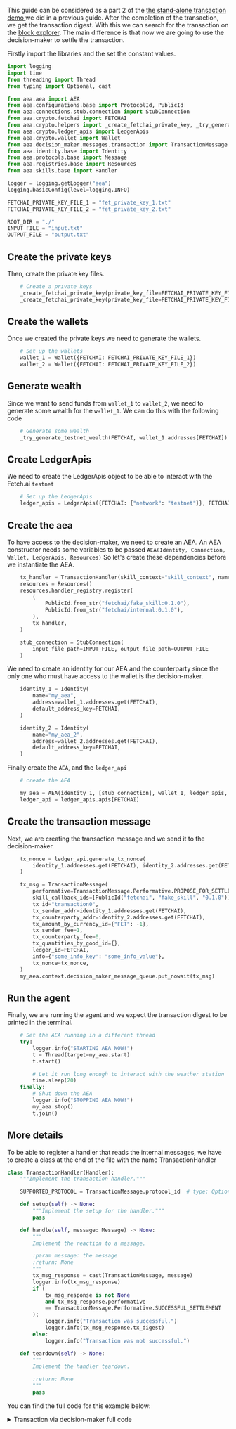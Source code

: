 This guide can be considered as a part 2 of the <a href="/standalone-transaction/">the stand-alone transaction demo </a> we did in a previous guide. After the completion of the transaction,
we get the transaction digest. With this we can search for the transaction on the <a href='https://explore-testnet.fetch.ai'>block explorer</a>. The main difference is that now we are going to use the decision-maker to settle the transaction.

Firstly import the libraries and the set the constant values.

``` python
import logging
import time
from threading import Thread
from typing import Optional, cast

from aea.aea import AEA
from aea.configurations.base import ProtocolId, PublicId
from aea.connections.stub.connection import StubConnection
from aea.crypto.fetchai import FETCHAI
from aea.crypto.helpers import _create_fetchai_private_key, _try_generate_testnet_wealth
from aea.crypto.ledger_apis import LedgerApis
from aea.crypto.wallet import Wallet
from aea.decision_maker.messages.transaction import TransactionMessage
from aea.identity.base import Identity
from aea.protocols.base import Message
from aea.registries.base import Resources
from aea.skills.base import Handler

logger = logging.getLogger("aea")
logging.basicConfig(level=logging.INFO)

FETCHAI_PRIVATE_KEY_FILE_1 = "fet_private_key_1.txt"
FETCHAI_PRIVATE_KEY_FILE_2 = "fet_private_key_2.txt"

ROOT_DIR = "./"
INPUT_FILE = "input.txt"
OUTPUT_FILE = "output.txt"
```


## Create the private keys

Then, create the private key files.
``` python
    # Create a private keys
    _create_fetchai_private_key(private_key_file=FETCHAI_PRIVATE_KEY_FILE_1)
    _create_fetchai_private_key(private_key_file=FETCHAI_PRIVATE_KEY_FILE_2)
```

## Create the wallets

Once we created the private keys we need to generate the wallets.

``` python
    # Set up the wallets
    wallet_1 = Wallet({FETCHAI: FETCHAI_PRIVATE_KEY_FILE_1})
    wallet_2 = Wallet({FETCHAI: FETCHAI_PRIVATE_KEY_FILE_2})
```

## Generate wealth

Since we want to send funds from `wallet_1` to `wallet_2`, we need to generate some wealth for the `wallet_1`. We can
do this with the following code
``` python
    # Generate some wealth
    _try_generate_testnet_wealth(FETCHAI, wallet_1.addresses[FETCHAI])
```


## Create LedgerApis

We need to create the LedgerApis object to be able to interact with the Fetch.ai `testnet`
``` python
    # Set up the LedgerApis
    ledger_apis = LedgerApis({FETCHAI: {"network": "testnet"}}, FETCHAI)
```

## Create the aea

To have access to the decision-maker, we need to create an AEA. An AEA constructor needs some variables to be passed `AEA(Identity, Connection, Wallet, LedgerApis, Resources)`
So let's create these dependencies before we instantiate the AEA.

``` python
    tx_handler = TransactionHandler(skill_context="skill_context", name="fake_skill")
    resources = Resources()
    resources.handler_registry.register(
        (
            PublicId.from_str("fetchai/fake_skill:0.1.0"),
            PublicId.from_str("fetchai/internal:0.1.0"),
        ),
        tx_handler,
    )

    stub_connection = StubConnection(
        input_file_path=INPUT_FILE, output_file_path=OUTPUT_FILE
    )
```

We need to create an identity for our AEA and the counterparty since the only one who must have access to the wallet is the decision-maker.

``` python
    identity_1 = Identity(
        name="my_aea",
        address=wallet_1.addresses.get(FETCHAI),
        default_address_key=FETCHAI,
    )

    identity_2 = Identity(
        name="my_aea_2",
        address=wallet_2.addresses.get(FETCHAI),
        default_address_key=FETCHAI,
    )
```

Finally create the `AEA`, and the `ledger_api`

``` python
    # create the AEA

    my_aea = AEA(identity_1, [stub_connection], wallet_1, ledger_apis, resources)
    ledger_api = ledger_apis.apis[FETCHAI]
```

## Create the transaction message

Next, we are creating the transaction message and we send it to the decision-maker.
``` python
    tx_nonce = ledger_api.generate_tx_nonce(
        identity_1.addresses.get(FETCHAI), identity_2.addresses.get(FETCHAI)
    )

    tx_msg = TransactionMessage(
        performative=TransactionMessage.Performative.PROPOSE_FOR_SETTLEMENT,
        skill_callback_ids=[PublicId("fetchai", "fake_skill", "0.1.0")],
        tx_id="transaction0",
        tx_sender_addr=identity_1.addresses.get(FETCHAI),
        tx_counterparty_addr=identity_2.addresses.get(FETCHAI),
        tx_amount_by_currency_id={"FET": -1},
        tx_sender_fee=1,
        tx_counterparty_fee=0,
        tx_quantities_by_good_id={},
        ledger_id=FETCHAI,
        info={"some_info_key": "some_info_value"},
        tx_nonce=tx_nonce,
    )
    my_aea.context.decision_maker_message_queue.put_nowait(tx_msg)
```

## Run the agent

Finally, we are running the agent and we expect the transaction digest to be printed in the terminal.
``` python
    # Set the AEA running in a different thread
    try:
        logger.info("STARTING AEA NOW!")
        t = Thread(target=my_aea.start)
        t.start()

        # Let it run long enough to interact with the weather station
        time.sleep(20)
    finally:
        # Shut down the AEA
        logger.info("STOPPING AEA NOW!")
        my_aea.stop()
        t.join()
```

## More details

To be able to register a handler that reads the internal messages, we have to create a class at the end of the file with the name TransactionHandler
``` python
class TransactionHandler(Handler):
    """Implement the transaction handler."""

    SUPPORTED_PROTOCOL = TransactionMessage.protocol_id  # type: Optional[ProtocolId]

    def setup(self) -> None:
        """Implement the setup for the handler."""
        pass

    def handle(self, message: Message) -> None:
        """
        Implement the reaction to a message.

        :param message: the message
        :return: None
        """
        tx_msg_response = cast(TransactionMessage, message)
        logger.info(tx_msg_response)
        if (
            tx_msg_response is not None
            and tx_msg_response.performative
            == TransactionMessage.Performative.SUCCESSFUL_SETTLEMENT
        ):
            logger.info("Transaction was successful.")
            logger.info(tx_msg_response.tx_digest)
        else:
            logger.info("Transaction was not successful.")

    def teardown(self) -> None:
        """
        Implement the handler teardown.

        :return: None
        """
        pass
```

You can find the full code for this example below:

<details><summary>Transaction via decision-maker full code</summary>

``` python
import logging
import time
from threading import Thread
from typing import Optional, cast

from aea.aea import AEA
from aea.configurations.base import ProtocolId, PublicId
from aea.connections.stub.connection import StubConnection
from aea.crypto.fetchai import FETCHAI
from aea.crypto.helpers import _create_fetchai_private_key, _try_generate_testnet_wealth
from aea.crypto.ledger_apis import LedgerApis
from aea.crypto.wallet import Wallet
from aea.decision_maker.messages.transaction import TransactionMessage
from aea.identity.base import Identity
from aea.protocols.base import Message
from aea.registries.base import Resources
from aea.skills.base import Handler

logger = logging.getLogger("aea")
logging.basicConfig(level=logging.INFO)

FETCHAI_PRIVATE_KEY_FILE_1 = "fet_private_key_1.txt"
FETCHAI_PRIVATE_KEY_FILE_2 = "fet_private_key_2.txt"

ROOT_DIR = "./"
INPUT_FILE = "input.txt"
OUTPUT_FILE = "output.txt"


def run():
    # Create a private keys
    _create_fetchai_private_key(private_key_file=FETCHAI_PRIVATE_KEY_FILE_1)
    _create_fetchai_private_key(private_key_file=FETCHAI_PRIVATE_KEY_FILE_2)

    # Set up the wallets
    wallet_1 = Wallet({FETCHAI: FETCHAI_PRIVATE_KEY_FILE_1})
    wallet_2 = Wallet({FETCHAI: FETCHAI_PRIVATE_KEY_FILE_2})

    # Generate some wealth
    _try_generate_testnet_wealth(FETCHAI, wallet_1.addresses[FETCHAI])

    # Set up the LedgerApis
    ledger_apis = LedgerApis({FETCHAI: {"network": "testnet"}}, FETCHAI)

    tx_handler = TransactionHandler(skill_context="skill_context", name="fake_skill")
    resources = Resources()
    resources.handler_registry.register(
        (
            PublicId.from_str("fetchai/fake_skill:0.1.0"),
            PublicId.from_str("fetchai/internal:0.1.0"),
        ),
        tx_handler,
    )

    stub_connection = StubConnection(
        input_file_path=INPUT_FILE, output_file_path=OUTPUT_FILE
    )

    identity_1 = Identity(
        name="my_aea",
        address=wallet_1.addresses.get(FETCHAI),
        default_address_key=FETCHAI,
    )

    identity_2 = Identity(
        name="my_aea_2",
        address=wallet_2.addresses.get(FETCHAI),
        default_address_key=FETCHAI,
    )

    # create the AEA

    my_aea = AEA(identity_1, [stub_connection], wallet_1, ledger_apis, resources)
    ledger_api = ledger_apis.apis[FETCHAI]
    tx_nonce = ledger_api.generate_tx_nonce(
        identity_1.addresses.get(FETCHAI), identity_2.addresses.get(FETCHAI)
    )

    tx_msg = TransactionMessage(
        performative=TransactionMessage.Performative.PROPOSE_FOR_SETTLEMENT,
        skill_callback_ids=[PublicId("fetchai", "fake_skill", "0.1.0")],
        tx_id="transaction0",
        tx_sender_addr=identity_1.addresses.get(FETCHAI),
        tx_counterparty_addr=identity_2.addresses.get(FETCHAI),
        tx_amount_by_currency_id={"FET": -1},
        tx_sender_fee=1,
        tx_counterparty_fee=0,
        tx_quantities_by_good_id={},
        ledger_id=FETCHAI,
        info={"some_info_key": "some_info_value"},
        tx_nonce=tx_nonce,
    )
    my_aea.context.decision_maker_message_queue.put_nowait(tx_msg)

    # Set the AEA running in a different thread
    try:
        logger.info("STARTING AEA NOW!")
        t = Thread(target=my_aea.start)
        t.start()

        # Let it run long enough to interact with the weather station
        time.sleep(20)
    finally:
        # Shut down the AEA
        logger.info("STOPPING AEA NOW!")
        my_aea.stop()
        t.join()


class TransactionHandler(Handler):
    """Implement the transaction handler."""

    SUPPORTED_PROTOCOL = TransactionMessage.protocol_id  # type: Optional[ProtocolId]

    def setup(self) -> None:
        """Implement the setup for the handler."""
        pass

    def handle(self, message: Message) -> None:
        """
        Implement the reaction to a message.

        :param message: the message
        :return: None
        """
        tx_msg_response = cast(TransactionMessage, message)
        logger.info(tx_msg_response)
        if (
            tx_msg_response is not None
            and tx_msg_response.performative
            == TransactionMessage.Performative.SUCCESSFUL_SETTLEMENT
        ):
            logger.info("Transaction was successful.")
            logger.info(tx_msg_response.tx_digest)
        else:
            logger.info("Transaction was not successful.")

    def teardown(self) -> None:
        """
        Implement the handler teardown.

        :return: None
        """
        pass


if __name__ == "__main__":
    run()
```
</details>

